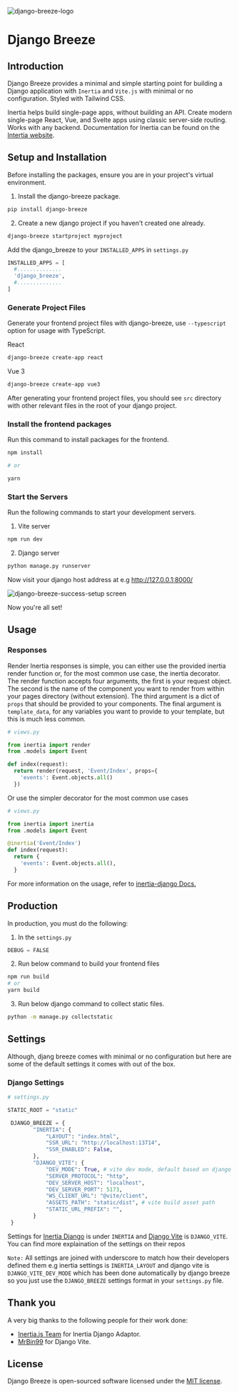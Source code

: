 ![django-breeze-logo](https://user-images.githubusercontent.com/60859741/233969758-939d1091-f04c-4625-8e2a-23697bca58d8.jpg)

# Django Breeze

## Introduction

Django Breeze provides a minimal and simple starting point for building a Django application with `Inertia` and `Vite.js` with minimal or no configuration. Styled with Tailwind CSS.

Inertia helps build single-page apps, without building an API. Create modern single-page React, Vue, and Svelte apps using classic server-side routing. Works with any backend. Documentation for Inertia can be found on the [Intertia website](https://inertiajs.com/).

## Setup and Installation

Before installing the packages, ensure you are in your project's virtual environment.

1. Install the django-breeze package.

```bash
pip install django-breeze
```

2. Create a new django project if you haven't created one already.

```bash
django-breeze startproject myproject
```

Add the django_breeze to your `INSTALLED_APPS` in `settings.py`

```python
INSTALLED_APPS = [
  #..............
  'django_breeze',
  #..............
]
```

### Generate Project Files

Generate your frontend project files with django-breeze, use `--typescript` option for usage with TypeScript.

React

```bash
django-breeze create-app react
```

Vue 3

```bash
django-breeze create-app vue3
```

After generating your frontend project files, you should see `src` directory with other relevant files in the root of your django project.

### Install the frontend packages

Run this command to install packages for the frontend.

```bash
npm install

# or

yarn
```

### Start the Servers

Run the following commands to start your development servers.

1. Vite server

```bash
npm run dev
```

2. Django server

```bash
python manage.py runserver
```

Now visit your django host address at e.g <http://127.0.0.1:8000/>

![django-breeze-success-setup screen](https://user-images.githubusercontent.com/60859741/233971714-3729c1d9-6f9e-4a39-ae38-4d76f14419ef.png)

Now you're all set!

## Usage

### Responses

Render Inertia responses is simple, you can either use the provided inertia render function or, for the most common use case, the inertia decorator. The render function accepts four arguments, the first is your request object. The second is the name of the component you want to render from within your pages directory (without extension). The third argument is a dict of `props` that should be provided to your components. The final argument is `template_data`, for any variables you want to provide to your template, but this is much less common.

```python
# views.py

from inertia import render
from .models import Event

def index(request):
  return render(request, 'Event/Index', props={
    'events': Event.objects.all()
  })
```

Or use the simpler decorator for the most common use cases

```python
# views.py

from inertia import inertia
from .models import Event

@inertia('Event/Index')
def index(request):
  return {
    'events': Event.objects.all(),
  }
```

For more information on the usage, refer to [inertia-django Docs.](https://github.com/inertiajs/inertia-django#usage)

## Production

In production, you must do the following:

1. In the `settings.py`

```python
DEBUG = FALSE
```

2. Run below command to build your frontend files

```bash
npm run build
# or
yarn build
```

3. Run below django command to collect static files.

```bash
python -m manage.py collectstatic
```

## Settings

Although, djang breeze comes with minimal or no configuration but here are some of the default settings it comes with out of the box.

### Django Settings

```python
# settings.py

STATIC_ROOT = "static"

 DJANGO_BREEZE = {
        "INERTIA": {
            "LAYOUT": "index.html",
            "SSR_URL": "http://localhost:13714",
            "SSR_ENABLED": False,
        },
        "DJANGO_VITE": {
            "DEV_MODE": True, # vite dev mode, default based on django DEBUG
            "SERVER_PROTOCOL": "http",
            "DEV_SERVER_HOST": "localhost",
            "DEV_SERVER_PORT": 5173,
            "WS_CLIENT_URL": "@vite/client",
            "ASSETS_PATH": "static/dist", # vite build asset path
            "STATIC_URL_PREFIX": "",
        }
 }
```

Settings for [Inertia Django](https://github.com/inertiajs/inertia-django) is under `INERTIA` and [Django Vite](https://github.com/MrBin99/django-vite) is `DJANGO_VITE`. You can find more explaination of the settings on their repos

`Note:` All settings are joined with underscore to match how their developers defined them e.g inertia settings is `INERTIA_LAYOUT` and django vite is `DJANGO_VITE_DEV_MODE` which has been done automatically by django breeze so you just use the `DJANGO_BREEZE` settings format in your `settings.py` file.

## Thank you

A very big thanks to the following people for their work done:

- [Inertia.js Team](https://github.com/inertiajs) for Inertia Django Adaptor.
- [MrBin99](https://github.com/MrBin99) for Django Vite.

## License

Django Breeze is open-sourced software licensed under the [MIT license](LICENSE.md).
